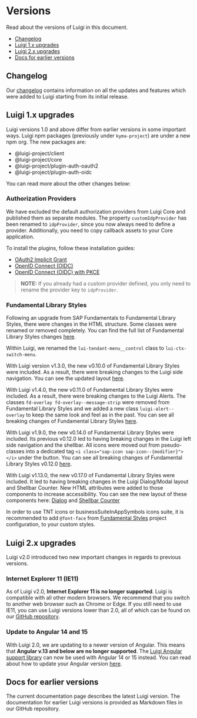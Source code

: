 <!-- meta
{
  "node": {
    "label": "Versions",
    "category": {
      "label": "Basics",
      "collapsible": true
    },
    "metaData": {
      "categoryPosition": 1,
      "position": 4
    }
  }
}
meta -->

# Versions

Read about the versions of Luigi in this document.

- [Changelog](#changelog)
- [Luigi 1.x upgrades](#luigi-1x-upgrades)
- [Luigi 2.x upgrades](#luigi-2x-upgrades)
- [Docs for earlier versions](#docs-for-earlier-versions)

## Changelog

Our [changelog](https://bit.ly/2W47Ewv) contains information on all the updates and features which were added to Luigi starting from its initial release.

## Luigi 1.x upgrades

Luigi versions 1.0 and above differ from earlier versions in some important ways. Luigi npm packages (previously under `kyma-project`) are under a new npm org. The new packages are:
- @luigi-project/client
- @luigi-project/core
- @luigi-project/plugin-auth-oauth2
- @luigi-project/plugin-auth-oidc

You can read more about the other changes below:

<!-- accordion:start -->

### Authorization Providers

We have excluded the default authorization providers from Luigi Core and published them as separate modules.
The property `customIdpProvider` has been renamed to `idpProvider`, since you now always need to define a provider.
Additionally, you need to copy callback assets to your Core application.

To install the plugins, follow these installation guides:

- [OAuth2 Implicit Grant](https://github.com/luigi-project/luigi/tree/main/plugins/auth/public/auth-oauth2)
- [OpenID Connect (OIDC)](https://github.com/luigi-project/luigi/tree/main/plugins/auth/public/auth-oidc)
- [OpenID Connect (OIDC) with PKCE](https://github.com/luigi-project/luigi/tree/main/plugins/auth/public/auth-oidc-pkce)

<!-- add-attribute:class:warning -->
> **NOTE:** If you already had a custom provider defined, you only need to rename the provider key to `idpProvider`.

### Fundamental Library Styles

Following an upgrade from SAP Fundamentals to Fundamental Library Styles, there were changes in the HTML structure. Some classes were renamed or removed completely. You can find the full list of Fundamental Library Styles changes [here](https://github.com/SAP/fundamental-styles/wiki/Breaking-Changes).

Within Luigi, we renamed the `lui-tendant-menu__control` class to `lui-ctx-switch-menu`.

With Luigi version v1.3.0, the new v0.10.0 of Fundamental Library Styles were included. As a result, there were breaking changes to the Luigi side navigation. You can see the updated layout [here](https://sap.github.io/fundamental-styles/?path=/docs/sap-fiori-deprecated-components-side-navigation--docs).

With Luigi v1.4.0, the new v0.11.0 of Fundamental Library Styles were included. As a result, there were breaking changes to the Luigi Alerts. The classes `fd-overlay fd-overlay--message-strip` were removed from Fundamental Library Styles and we added a new class `luigi-alert--overlay` to keep the same look and feel as in the past. You can see all breaking changes of Fundamental Library Styles [here](https://github.com/SAP/fundamental-styles/wiki/Breaking-Changes#0110).

With Luigi v1.9.0, the new v0.14.0 of Fundamental Library Styles were included. Its previous v0.12.0 led to having breaking changes in the Luigi left side navigation and the shellbar. All icons were moved out from pseudo-classes into a dedicated tag `<i class="sap-icon sap-icon--{modifier}"></i>` under the button. You can see all breaking changes of Fundamental Library Styles v0.12.0 [here](https://github.com/SAP/fundamental-styles/releases?after=v0.12.1-rc.7).

With Luigi v1.13.0, the new v0.17.0 of Fundamental Library Styles were included. It led to having breaking changes in the Luigi Dialog/Modal layout and Shellbar Counter. New HTML attributes were added to those components to increase accessibility. You can see the new layout of these components here: [Dialog](https://sap.github.io/fundamental-styles/?path=/docs/sap-fiori-components-dialog--docs) and [Shellbar Counter](https://sap.github.io/fundamental-styles/?path=/docs/sap-fiori-components-counter--docs)

In order to use TNT icons or businessSuiteInAppSymbols icons suite, it is recommended to add ```@font-face``` from [Fundamental Styles](https://sap.github.io/fundamental-styles/?path=/docs/docs-introduction--docs) project configuration, to your custom styles.
<!-- accordion:end -->

## Luigi 2.x upgrades

Luigi v2.0 introduced two new important changes in regards to previous versions.

<!-- accordion:start -->

### Internet Explorer 11 (IE11)

As of Luigi v2.0, **Internet Explorer 11 is no longer supported**. Luigi is compatible with all other modern browsers. We recommend that you switch to another web browser such as Chrome or Edge. If you still need to use IE11, you can use Luigi versions lower than 2.0, all of which can be found on our [GitHub repository](https://github.com/luigi-project/luigi/releases).

### Update to Angular 14 and 15

With Luigi 2.0, we are updating to a newer version of Angular. This means that **Angular v.13 and below are no longer supported**. The [Luigi Angular support library](https://docs.luigi-project.io/docs/framework-support-libraries) can now be used with Angular 14 or 15 instead. You can read about how to update your Angular version [here](https://angular.io/guide/updating).

<!-- accordion:end -->

## Docs for earlier versions

The current documentation page describes the latest Luigi version. The documentation for earlier Luigi versions is provided as Markdown files in our GitHub repository.


<!-- oldVersionsDropdown -->